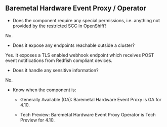 ## Baremetal Hardware Event Proxy / Operator

* Does the component require any special permissions, i.e. anything not provided by the restricted SCC in OpenShift?

No.

* Does it expose any endpoints reachable outside a cluster?

Yes. It exposes a TLS enabled webhook endpoint which receives POST event notifications from Redfish compliant devices.

* Does it handle any sensitive information?

No.

* Know when the component is:

    * Generally Available (GA): Baremetal Hardware Event Proxy is GA for 4.10.

    * Tech Preview: Baremetal Hardware Event Proxy Operator is Tech Preview for 4.10.